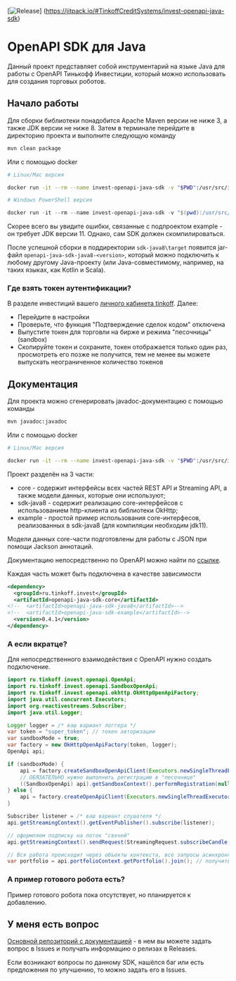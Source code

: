 [![Release](https://jitpack.io/v/TinkoffCreditSystems/invest-openapi-java-sdk.svg?style=flat-square)]
(https://jitpack.io/#TinkoffCreditSystems/invest-openapi-java-sdk)

# OpenAPI SDK для Java

Данный проект представляет собой инструментарий на языке Java для работы с OpenAPI Тинькофф Инвестиции, который можно
использовать для создания торговых роботов.

## Начало работы

Для сборки библиотеки понадобится Apache Maven версии не ниже 3, а также JDK версии не ниже 8. Затем в терминале перейдите
в директорию проекта и выполните следующую команду
```bash
mvn clean package
```
Или с помощью docker
```bash
# Linux/Mac версия

docker run -it --rm --name invest-openapi-java-sdk -v "$PWD":/usr/src/invest-openapi-java-sdk -w /usr/src/invest-openapi-java-sdk maven:3.6-jdk-11-slim mvn clean package
```
```PowerShell
# Windows PowerShell версия

docker run -it --rm --name invest-openapi-java-sdk -v "$(pwd):/usr/src/invest-openapi-java-sdk".ToLower() -w /usr/src/invest-openapi-java-sdk maven:3.6-jdk-11-slim mvn clean package
```

Скорее всего вы увидите ошибки, связанные с подпроектом example - он требует JDK версии 11. Однако, сам SDK должен
скомпилироваться.

После успешной сборки в поддиректории `sdk-java8\target` появится jar-файл `openapi-java-sdk-java8-<version>`, который можно подключить к любому
другому Java-проекту (или Java-совместимому, например, на таких языках, как Kotlin и Scala).

### Где взять токен аутентификации?

В разделе инвестиций вашего [личного кабинета tinkoff](https://www.tinkoff.ru/invest/). Далее:

* Перейдите в настройки
* Проверьте, что функция "Подтверждение сделок кодом" отключена
* Выпустите токен для торговли на бирже и режима "песочницы" (sandbox)
* Скопируйте токен и сохраните, токен отображается только один раз, просмотреть его позже не получится, тем не менее вы
  можете выпускать неограниченное количество токенов

## Документация

Для проекта можно сгенерировать javadoc-документацию с помощью команды
```bash
mvn javadoc:javadoc
```
Или с помощью docker
```bash
# Linux/Mac версия

docker run -it --rm --name invest-openapi-java-sdk -v "$PWD":/usr/src/invest-openapi-java-sdk -w /usr/src/invest-openapi-java-sdk maven:3.6-jdk-11-slim mvn javadoc:javadoc
```

Проект разделён на 3 части:

- core - содержит интерфейсы всех частей REST API и Streaming API, а также модели данных, которые они используют;
- sdk-java8 - содержит реализацию core-интерфейсов с использованием http-клиента из библиотеки OkHttp;
- example - простой пример использования core-интерфесов, реализованных в sdk-java8 (для компиляции необходим jdk11).

Модели данных core-части подготовлены для работы с JSON при помощи Jackson аннотаций.

Документацию непосредственно по OpenAPI можно найти по [ссылке](https://tinkoffcreditsystems.github.io/invest-openapi/).

Каждая часть может быть подключена в качестве зависимости

```xml
<dependency>
  <groupId>ru.tinkoff.invest</groupId>
  <artifactId>openapi-java-sdk-core</artifactId>
<!--  <artifactId>openapi-java-sdk-java8</artifactId>-->
<!--  <artifactId>openapi-java-sdk-example</artifactId>-->
  <version>0.4.1</version>
</dependency>
```

### А если вкратце?

Для непосредственного взаимодействия с OpenAPI нужно создать подключение.

```java
import ru.tinkoff.invest.openapi.OpenApi;
import ru.tinkoff.invest.openapi.SandboxOpenApi;
import ru.tinkoff.invest.openapi.okhttp.OkHttpOpenApiFactory;
import java.util.concurrent.Executors;
import org.reactivestreams.Subscriber;
import java.util.Logger;

Logger logger = /* ваш вариант логгера */
var token = "super_token"; // токен авторизации
var sandboxMode = true;
var factory = new OkHttpOpenApiFactory(token, logger);
OpenApi api;

if (sandboxMode) {
    api = factory.createSandboxOpenApiClient(Executors.newSingleThreadExecutor());
    // ОБЯЗАТЕЛЬНО нужно выполнить регистрацию в "песочнице"
    ((SandboxOpenApi) api).getSandboxContext().performRegistration(null).join();
} else {
    api = factory.createOpenApiClient(Executors.newSingleThreadExecutor());
}

Subscriber listener = /* ваш вариант слушателя */
api.getStreamingContext().getEventPublisher().subscribe(listener);

// оформляем подписку на поток "свечей"
api.getStreamingContext().sendRequest(StreamingRequest.subscribeCandle("<какой-то figi>", CandleInterval.FIVE_MIN));

// Вся работа происходит через объекты контекста, все запросы асинхронны
var portfolio = api.portfolioContext.getPortfolio().join(); // получить текущий портфель
```

### А пример готового робота есть?

Пример готового робота пока отсутствует, но планируется к добавлению.

## У меня есть вопрос

[Основной репозиторий с документацией](https://github.com/TinkoffCreditSystems/invest-openapi/issues) - в нем вы можете задать вопрос в Issues и получать информацию о релизах в Releases.

Если возникают вопросы по данному SDK, нашёлся баг или есть предложения по улучшению, то можно задать его в Issues.
